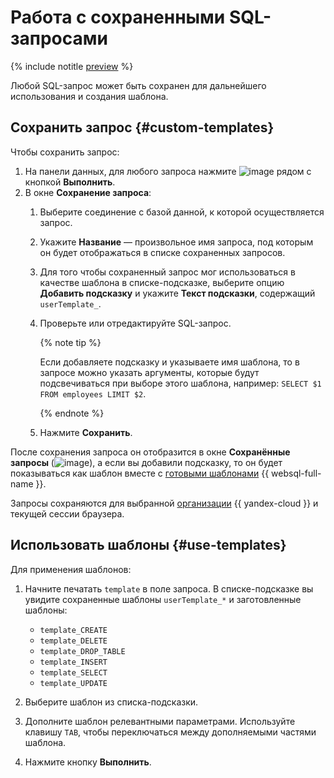 # Работа с сохраненными SQL-запросами

{% include notitle [preview](../../_includes/note-preview.md) %}

Любой SQL-запрос может быть сохранен для дальнейшего использования и создания шаблона.

## Сохранить запрос {#custom-templates}

Чтобы сохранить запрос:

1. На панели данных, для любого запроса нажмите ![image](../../_assets/console-icons/floppy-disk.svg) рядом с кнопкой **Выполнить**.
1. В окне **Сохранение запроса**:
   1. Выберите соединение с базой данной, к которой осуществляется запрос.
   1. Укажите **Название** — произвольное имя запроса, под которым он будет отображаться в списке сохраненных запросов.
   1. Для того чтобы сохраненный запрос мог использоваться в качестве шаблона в списке-подсказке, выберите опцию **Добавить подсказку** и укажите **Текст подсказки**, содержащий `userTemplate_`.
   1. Проверьте или отредактируйте SQL-запрос.

      {% note tip %}

      Если добавляете подсказку и указываете имя шаблона, то в запросе можно указать аргументы, которые будут подсвечиваться при выборе этого шаблона, например: `SELECT $1 FROM employees LIMIT $2`.

      {% endnote %}

   1. Нажмите **Сохранить**.

После сохранения запроса он отобразится в окне **Сохранённые запросы** (![image](../../_assets/console-icons/floppy-disk.svg)), а если вы добавили подсказку, то он будет показываться как шаблон вместе с [готовыми шаблонами](#use-templates) {{ websql-full-name }}.

Запросы сохраняются для выбранной [организации](../../organization/concepts/manage-services.md) {{ yandex-cloud }} и текущей сессии браузера.

## Использовать шаблоны {#use-templates}

Для применения шаблонов:

1. Начните печатать `template` в поле запроса.
   В списке-подсказке вы увидите сохраненные шаблоны `userTemplate_*` и заготовленные шаблоны:

    * `template_CREATE`
    * `template_DELETE`
    * `template_DROP_TABLE`
    * `template_INSERT`
    * `template_SELECT`
    * `template_UPDATE`

1. Выберите шаблон из списка-подсказки.
1. Дополните шаблон релевантными параметрами. Используйте клавишу `TAB`, чтобы переключаться между дополняемыми частями шаблона.
1. Нажмите кнопку **Выполнить**.
